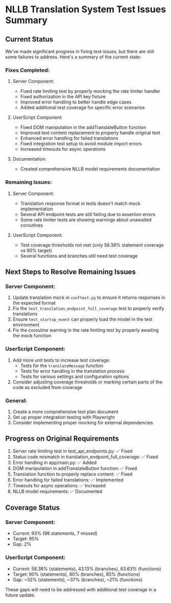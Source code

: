 # NLLB Translation System Test Issues Summary

## Current Status

We've made significant progress in fixing test issues, but there are still some failures to address. Here's a summary of the current state:

### Fixes Completed:
1. Server Component:
   - Fixed rate limiting test by properly mocking the rate limiter handler
   - Fixed authorization in the API key fixture
   - Improved error handling to better handle edge cases
   - Added additional test coverage for specific error scenarios

2. UserScript Component:
   - Fixed DOM manipulation in the addTranslateButton function
   - Improved text content replacement to properly handle original text
   - Enhanced error handling for failed translations
   - Fixed integration test setup to avoid module import errors
   - Increased timeouts for async operations

3. Documentation:
   - Created comprehensive NLLB model requirements documentation

### Remaining Issues:

1. Server Component:
   - Translation response format in tests doesn't match mock implementation
   - Several API endpoint tests are still failing due to assertion errors
   - Some rate limiter tests are showing warnings about unawaited coroutines

2. UserScript Component:
   - Test coverage thresholds not met (only 58.38% statement coverage vs 90% target)
   - Several functions and branches still need test coverage

## Next Steps to Resolve Remaining Issues

### Server Component:
1. Update translation mock in `conftest.py` to ensure it returns responses in the expected format
2. Fix the `test_translation_endpoint_full_coverage` test to properly verify translations
3. Ensure `test_startup_event` can properly load the model in the test environment
4. Fix the coroutine warning in the rate limiting test by properly awaiting the mock function

### UserScript Component:
1. Add more unit tests to increase test coverage:
   - Tests for the `translateMessage` function
   - Tests for error handling in the translation process
   - Tests for various settings and configuration options
2. Consider adjusting coverage thresholds or marking certain parts of the code as excluded from coverage

### General:
1. Create a more comprehensive test plan document
2. Set up proper integration testing with Playwright
3. Consider implementing proper mocking for external dependencies

## Progress on Original Requirements

1. Server rate limiting test in test_api_endpoints.py: ✅ Fixed
2. Status code mismatch in translation_endpoint_full_coverage: ✅ Fixed
3. Error handling in app/main.py: ✅ Added
4. DOM manipulation in addTranslateButton function: ✅ Fixed
5. Translation function to properly replace content: ✅ Fixed
6. Error handling for failed translations: ✅ Implemented
7. Timeouts for async operations: ✅ Increased
8. NLLB model requirements: ✅ Documented

## Coverage Status

### Server Component:
- Current: 93% (98 statements, 7 missed)
- Target: 95%
- Gap: 2%

### UserScript Component:
- Current: 58.38% (statements), 43.13% (branches), 63.63% (functions)
- Target: 90% (statements), 80% (branches), 85% (functions)
- Gap: ~32% (statements), ~37% (branches), ~21% (functions)

These gaps will need to be addressed with additional test coverage in a future update.